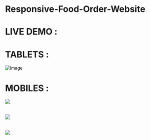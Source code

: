 # Responsive-Food-Order-Website

# LIVE DEMO : 
# TABLETS :
![image](https://user-images.githubusercontent.com/125455986/230918385-7215bf72-f5c3-4c3f-9072-f8e933a78732.png)


# MOBILES : 

<div style="display:block"><img src="https://user-images.githubusercontent.com/125455986/230918469-7e1e74ee-f8b4-48e2-a6ed-518111fc4c06.png"></div>
<br><br>
<div style="display:block"><img src="https://user-images.githubusercontent.com/125455986/230919586-27d89c0d-b9e0-4506-8e6b-bff3f768c897.png"></div><br><br>
<div style="display:block"><img src="https://user-images.githubusercontent.com/125455986/230918485-6888ddf3-e969-40ab-8e86-36f14328e33b.png"></div>


